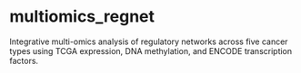 # multiomics_regnet
Integrative multi-omics analysis of regulatory networks across five cancer types using TCGA expression, DNA methylation, and ENCODE transcription factors.
